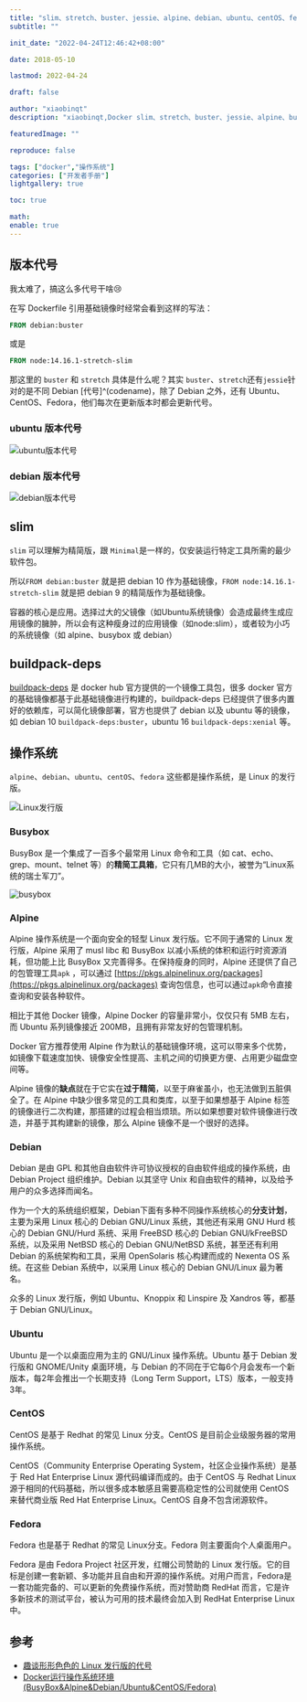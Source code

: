 ```yaml
---
title: "slim、stretch、buster、jessie、alpine、debian、ubuntu、centOS、fedora、buildpack-deps"
subtitle: ""

init_date: "2022-04-24T12:46:42+08:00"

date: 2018-05-10

lastmod: 2022-04-24

draft: false

author: "xiaobinqt"
description: "xiaobinqt,Docker slim、stretch、buster、jessie、alpine、busyBox、debian、Ubuntu、CentOS、Fedora、buildpack-deps"

featuredImage: ""

reproduce: false

tags: ["docker","操作系统"]
categories: ["开发者手册"]
lightgallery: true

toc: true

math:
enable: true
---
```


<!-- author： xiaobinqt -->
<!-- email： xiaobinqt@163.com -->
<!-- https://xiaobinqt.github.io -->
<!-- https://www.xiaobinqt.cn -->

## 版本代号

我太难了，搞这么多代号干啥:cry:

在写 Dockerfile 引用基础镜像时经常会看到这样的写法：

```dockerfile
FROM debian:buster
```

或是

```dockerfile
FROM node:14.16.1-stretch-slim
```

那这里的 `buster` 和 `stretch` 具体是什么呢？其实 `buster`、`stretch`还有`jessie`针对的是不同 Debian [代号]^(codename)，除了 Debian 之外，还有
Ubuntu、CentOS、Fedora，他们每次在更新版本时都会更新代号。

### ubuntu 版本代号

![ubuntu版本代号](https://cdn.xiaobinqt.cn/xiaobinqt.io/20220507/e902306343af4eb78a8b04396d2338e8.png 'ubuntu版本代号')

### debian 版本代号

![debian版本代号](https://cdn.xiaobinqt.cn/xiaobinqt.io/20220507/1d34964dde2344738f39c32182e35297.png 'debian版本代号')

## slim

`slim` 可以理解为精简版，跟 `Minimal`是一样的，仅安装运行特定工具所需的最少软件包。

所以`FROM debian:buster` 就是把 debian 10 作为基础镜像，`FROM node:14.16.1-stretch-slim` 就是把 debian 9 的精简版作为基础镜像。

容器的核心是应用。选择过大的父镜像（如Ubuntu系统镜像）会造成最终生成应用镜像的臃肿，所以会有这种瘦身过的应用镜像（如node:slim），或者较为小巧的系统镜像（如 alpine、busybox 或 debian）

## buildpack-deps

[buildpack-deps](https://hub.docker.com/_/buildpack-deps)  是 docker hub 官方提供的一个镜像工具包，很多 docker
官方的基础镜像都基于此基础镜像进行构建的，buildpack-deps 已经提供了很多内置好的依赖库，可以简化镜像部署，官方也提供了 debian 以及 ubuntu 等的镜像，如 debian
10 `buildpack-deps:buster`，ubuntu 16 `buildpack-deps:xenial` 等。

## 操作系统

`alpine`、`debian`、`ubuntu`、`centOS`、`fedora` 这些都是操作系统，是 Linux 的发行版。

![Linux发行版](https://cdn.xiaobinqt.cn/xiaobinqt.io/20220507/f18e321c61d749359df40c04029e8e5a.png?imageView2/0/q/75|watermark/2/text/eGlhb2JpbnF0/font/dmlqYXlh/fontsize/1000/fill/IzVDNUI1Qg==/dissolve/52/gravity/SouthEast/dx/15/dy/15 'Linux发行版')

### Busybox

BusyBox 是一个集成了一百多个最常用 Linux 命令和工具（如 cat、echo、grep、mount、telnet 等）的**精简工具箱**，它只有几MB的大小，被誉为“Linux系统的瑞士军刀”。

![busybox](https://cdn.xiaobinqt.cn/xiaobinqt.io/20220509/f67ba7a59a1a4bca999f48b0706f6331.png?imageView2/0/q/75|watermark/2/text/eGlhb2JpbnF0/font/dmlqYXlh/fontsize/1000/fill/IzVDNUI1Qg==/dissolve/52/gravity/SouthEast/dx/15/dy/15 'busybox')

### Alpine

Alpine 操作系统是一个面向安全的轻型 Linux 发行版。它不同于通常的 Linux 发行版，Alpine 采用了 musl libc 和 BusyBox 以减小系统的体积和运行时资源消耗，但功能上比 BusyBox
又完善得多。在保持瘦身的同时，Alpine 还提供了自己的包管理工具`apk`
，可以通过 [https://pkgs.alpinelinux.org/packages](https://pkgs.alpinelinux.org/packages) 查询包信息，也可以通过`apk`命令直接查询和安装各种软件。

相比于其他 Docker 镜像，Alpine Docker 的容量非常小，仅仅只有 5MB 左右，而 Ubuntu 系列镜像接近 200MB，且拥有非常友好的包管理机制。

Docker 官方推荐使用 Alpine 作为默认的基础镜像环境，这可以带来多个优势，如镜像下载速度加快、镜像安全性提高、主机之间的切换更方便、占用更少磁盘空间等。

Alpine 镜像的**缺点**就在于它实在**过于精简**，以至于麻雀虽小，也无法做到五脏俱全了。在 Alpine 中缺少很多常见的工具和类库，以至于如果想基于 Alpine
标签的镜像进行二次构建，那搭建的过程会相当烦琐。所以如果想要对软件镜像进行改造，并基于其构建新的镜像，那么 Alpine 镜像不是一个很好的选择。

### Debian

Debian 是由 GPL 和其他自由软件许可协议授权的自由软件组成的操作系统，由 Debian Project 组织维护。Debian 以其坚守 Unix 和自由软件的精神，以及给予用户的众多选择而闻名。

作为一个大的系统组织框架，Debian下面有多种不同操作系统核心的**分支计划**，主要为采用 Linux 核心的 Debian GNU/Linux 系统，其他还有采用 GNU Hurd 核心的 Debian GNU/Hurd 系统、采用
FreeBSD 核心的 Debian GNU/kFreeBSD 系统，以及采用 NetBSD 核心的 Debian GNU/NetBSD 系统，甚至还有利用 Debian 的系统架构和工具，采用 OpenSolaris 核心构建而成的
Nexenta OS 系统。在这些 Debian 系统中，以采用 Linux 核心的 Debian GNU/Linux 最为著名。

众多的 Linux 发行版，例如 Ubuntu、Knoppix 和 Linspire 及 Xandros 等，都基于 Debian GNU/Linux。

### Ubuntu

Ubuntu 是一个以桌面应用为主的 GNU/Linux 操作系统。Ubuntu 基于 Debian 发行版和 GNOME/Unity 桌面环境，与 Debian 的不同在于它每6个月会发布一个新版本，每2年会推出一个长期支持（Long
Term Support，LTS）版本，一般支持3年。

### CentOS

CentOS 是基于 Redhat 的常见 Linux 分支。CentOS 是目前企业级服务器的常用操作系统。

CentOS（Community Enterprise Operating System，社区企业操作系统）是基于 Red Hat Enterprise Linux 源代码编译而成的。由于 CentOS 与 Redhat Linux
源于相同的代码基础，所以很多成本敏感且需要高稳定性的公司就使用 CentOS 来替代商业版 Red Hat Enterprise Linux。CentOS 自身不包含闭源软件。

### Fedora

Fedora 也是基于 Redhat 的常见 Linux分支。Fedora 则主要面向个人桌面用户。

Fedora 是由 Fedora Project 社区开发，红帽公司赞助的 Linux
发行版。它的目标是创建一套新颖、多功能并且自由和开源的操作系统。对用户而言，Fedora是一套功能完备的、可以更新的免费操作系统，而对赞助商 RedHat 而言，它是许多新技术的测试平台，被认为可用的技术最终会加入到 RedHat
Enterprise Linux 中。

## 参考

+ [趣谈形形色色的 Linux 发行版的代号](https://linux.cn/article-7893-1.html)
+ [Docker运行操作系统环境(BusyBox&Alpine&Debian/Ubuntu&CentOS/Fedora)](https://www.cnblogs.com/lovezbs/p/14058250.html)